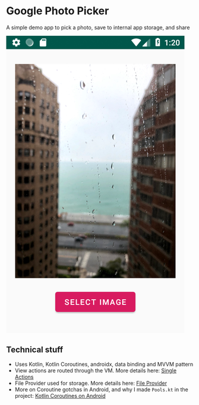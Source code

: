 # Google Photo Picker

A simple demo app to pick a photo, save to internal app storage, and share

![Demo screenshot](https://github.com/jocmp/GooglePhotoPicker/blob/master/screenshots/screenshot.png)

## Technical stuff

* Uses Kotlin, Kotlin Coroutines, androidx, data binding and MVVM pattern
* View actions are routed through the VM. More details here: [Single Actions](https://android.jlelse.eu/android-arch-handling-clicks-and-single-actions-in-your-view-model-with-livedata-ab93d54bc9dc)
* File Provider used for storage. More details here: [File Provider](https://blog.stylingandroid.com/fileprovider/)
* More on Coroutine gotchas in Android, and why I made `Pools.kt` in the project: [Kotlin Coroutines on Android](https://medium.com/capital-one-developers/kotlin-coroutines-on-android-things-i-wish-i-knew-at-the-beginning-c2f0b1f16cff)
